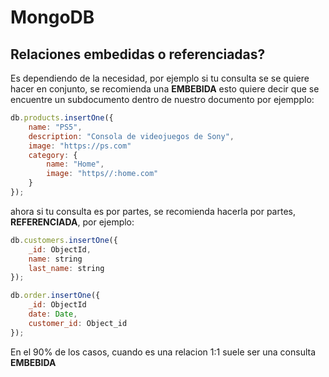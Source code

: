 # MongoDB

## Relaciones embedidas o referenciadas?

Es dependiendo de la necesidad, por ejemplo si tu consulta se se quiere hacer en conjunto, se recomienda una **EMBEBIDA** esto quiere decir que se encuentre un subdocumento dentro de nuestro documento por ejempplo:

```js
db.products.insertOne({
    name: "PS5",
    description: "Consola de videojuegos de Sony",
    image: "https://ps.com"
    category: {
        name: "Home",
        image: "https//:home.com"
    }
});
```

ahora si tu consulta es por partes, se recomienda hacerla por partes, **REFERENCIADA**, por ejemplo:

```js
db.customers.insertOne({
    _id: ObjectId,
    name: string
    last_name: string
});

db.order.insertOne({
    _id: ObjectId
    date: Date,
    customer_id: Object_id
});
```

En el 90% de los casos, cuando es una relacion 1:1 suele ser una consulta **EMBEBIDA**